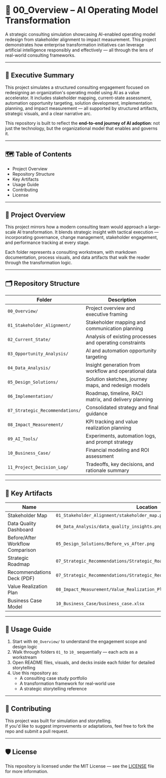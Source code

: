 # 🧠 00_Overview – AI Operating Model Transformation

A strategic consulting simulation showcasing AI-enabled operating model redesign from stakeholder alignment to impact measurement. This project demonstrates how enterprise transformation initiatives can leverage artificial intelligence responsibly and effectively — all through the lens of real-world consulting frameworks.

---

## 📌 Executive Summary

This project simulates a structured consulting engagement focused on redesigning an organization's operating model using AI as a value accelerator. It includes stakeholder mapping, current-state assessment, automation opportunity targeting, solution development, implementation planning, and impact measurement — all supported by structured artifacts, strategic visuals, and a clear narrative arc.

This repository is built to reflect the **end-to-end journey of AI adoption**: not just the technology, but the organizational model that enables and governs it.

---

## 🗺️ Table of Contents

- Project Overview  
- Repository Structure  
- Key Artifacts  
- Usage Guide  
- Contributing  
- License  

---

## 📖 Project Overview

This project mirrors how a modern consulting team would approach a large-scale AI transformation. It blends strategic insight with tactical execution — incorporating governance, change management, stakeholder engagement, and performance tracking at every stage.

Each folder represents a consulting workstream, with markdown documentation, process visuals, and data artifacts that walk the reader through the transformation logic.

---

## 🗂️ Repository Structure

| Folder | Description |
|--------|-------------|
| `00_Overview/` | Project overview and executive framing |
| `01_Stakeholder_Alignment/` | Stakeholder mapping and communication planning |
| `02_Current_State/` | Analysis of existing processes and operating constraints |
| `03_Opportunity_Analysis/` | AI and automation opportunity targeting |
| `04_Data_Analysis/` | Insight generation from workflow and operational data |
| `05_Design_Solutions/` | Solution sketches, journey maps, and redesign models |
| `06_Implementation/` | Roadmap, timeline, RACI matrix, and delivery planning |
| `07_Strategic_Recommendations/` | Consolidated strategy and final guidance |
| `08_Impact_Measurement/` | KPI tracking and value realization planning |
| `09_AI_Tools/` | Experiments, automation logs, and prompt strategy |
| `10_Business_Case/` | Financial modeling and ROI assessment |
| `11_Project_Decision_Log/` | Tradeoffs, key decisions, and rationale summary |

---

## 📌 Key Artifacts

| Name | Location |
|------|----------|
| Stakeholder Map | `01_Stakeholder_Alignment/stakeholder_map.png` |
| Data Quality Dashboard | `04_Data_Analysis/data_quality_insights.png` |
| Before/After Workflow Comparison | `05_Design_Solutions/Before_vs_After.png` |
| Strategic Roadmap | `07_Strategic_Recommendations/Strategic_Roadmap_Final.png` |
| Recommendations Deck (PDF) | `07_Strategic_Recommendations/Strategic_Recommendations_Briefing_Deck.pdf` |
| Value Realization Plan | `08_Impact_Measurement/Value_Realization_Plan.md` |
| Business Case Model | `10_Business_Case/business_case.xlsx` |

---

## 🚀 Usage Guide

1. Start with `00_Overview/` to understand the engagement scope and design logic  
2. Walk through folders `01_` to `10_` sequentially — each acts as a workstream  
3. Open README files, visuals, and decks inside each folder for detailed storytelling  
4. Use this repository as:
   - A consulting case study portfolio  
   - A transformation framework for real-world use  
   - A strategic storytelling reference

---

## 🤝 Contributing

This project was built for simulation and storytelling.  
If you'd like to suggest improvements or adaptations, feel free to fork the repo and submit a pull request.

---

## 🛡 License

This repository is licensed under the MIT License — see the [LICENSE](../LICENSE) file for more information.
